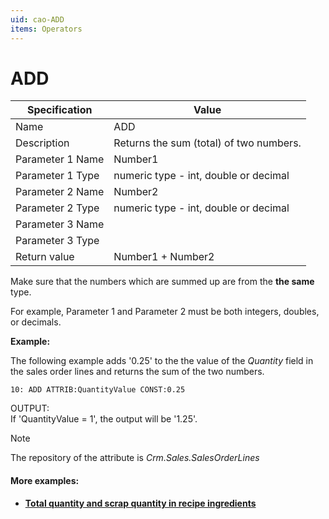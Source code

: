 ```yaml
---
uid: cao-ADD
items: Operators
---
```

# ADD 

| Specification | Value |
| ---- | ----- |
| Name | ADD |
| Description | Returns the sum (total) of two numbers. |
| Parameter 1 Name | Number1 |
| Parameter 1 Type | numeric type - int, double or decimal |
| Parameter 2 Name | Number2 |
| Parameter 2 Type | numeric type - int, double or decimal |
| Parameter 3 Name |
| Parameter 3 Type |
| Return value | Number1 + Number2 |

Make sure that the numbers which are summed up are from the **the same** type.

For example, Parameter 1 and Parameter 2 must be both integers, doubles, or decimals.

**Example:**

The following example adds '0.25' to the the value of the *Quantity* field in the sales order lines and returns the sum of the two numbers.
```
10: ADD ATTRIB:QuantityValue CONST:0.25                 
```
OUTPUT: <br> If 'QuantityValue = 1', the output will be '1.25'.

> [!NOTE]
> 
> The repository of the attribute is *Crm.Sales.SalesOrderLines*


#### More examples:
- **[Total quantity and scrap quantity in recipe ingredients](../examples/total-quantity-and-scrap-in-recipe-ingredients.md)**
